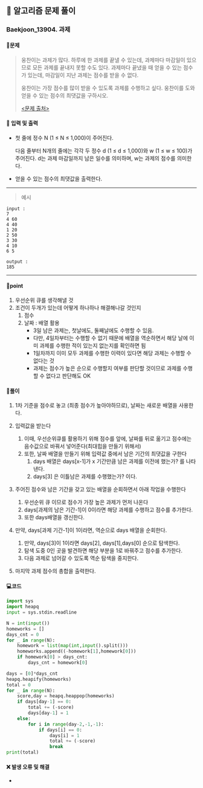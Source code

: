 ## 🐌 알고리즘 문제 풀이

### Baekjoon_13904. 과제

#### 📒문제

> 웅찬이는 과제가 많다. 하루에 한 과제를 끝낼 수 있는데, 과제마다 마감일이 있으므로 모든 과제를 끝내지 못할 수도 있다. 과제마다 끝냈을 때 얻을 수 있는 점수가 있는데, 마감일이 지난 과제는 점수를 받을 수 없다.
>
> 웅찬이는 가장 점수를 많이 받을 수 있도록 과제를 수행하고 싶다. 웅찬이를 도와 얻을 수 있는 점수의 최댓값을 구하시오.
>
> [<문제 출처>](https://www.acmicpc.net/problem/13904)



#### :pushpin: 입력 및 출력

- 첫 줄에 정수 N (1 ≤ N ≤ 1,000)이 주어진다.

  다음 줄부터 N개의 줄에는 각각 두 정수 d (1 ≤ d ≤ 1,000)와 w (1 ≤ w ≤ 100)가 주어진다. d는 과제 마감일까지 남은 일수를 의미하며, w는 과제의 점수를 의미한다.

- 얻을 수 있는 점수의 최댓값을 출력한다.



---

> 예시

```
input :
7
4 60
4 40
1 20
2 50
3 30
4 10
6 5

output :
185
```

----




#### 🚀point

1. 우선순위 큐를 생각해낼 것
1. 조건이 두개가 있는데 어떻게 하나하나 해결해나갈 것인지
   1. 점수
   1. 날짜 : 배열 활용
      - 3일 남은 과제는, 첫날에도, 둘째날에도 수행할 수 있음.
      - 다만, 4일차부터는 수행할 수 없기 때문에 배열을 역순하면서 해당 날에 이미 과제를 수행한 적이 있는지 없는지를 확인하면 됨
      - 1일차까지 이미 모두 과제를 수행한 이력이 있다면 해당 과제는 수행할 수 없다는 것
      - 과제는 점수가 높은 순으로 수행할지 여부를 판단할 것이므로 과제를 수행할 수 없다고 판단해도 OK




#### 🔎풀이

1.  1차 기준을 점수로 놓고 (최종 점수가 높아야하므로), 날짜는 새로운 배열을 사용한다.
1.  입력값을 받는다
    1.  이때, 우선순위큐를 활용하기 위해 점수를 앞에, 날짜를 뒤로 옮기고 점수에는 음수값으로 바꿔서 넣어준다(최대힙을 만들기 위해서)
    1.  또한, 날짜 배열을 만들기 위해 입력값 중에서 남은 기간의 최댓값을 구한다
        1.  days 배열은 days[x-1]가 x 기간만큼 남은 과제를 이전에 했는가? 를 나타낸다.
        1.  days[3] 은 이틀남은 과제를 수행했는가? 이다.

1.  주어진 점수와 남은 기간을 갖고 있는 배열을 순회하면서 아래 작업을 수행한다
    1.  우선순위 큐 이므로 점수가 가장 높은 과제가 먼저 나온다
    1.  days[과제의 남은 기간-1]이 0이라면 해당 과제를 수행하고 점수를 추가한다.
    1.  또한 days배열을 갱신한다.

1.  만약, days[과제 기간-1]이 1이라면, 역순으로 days 배열을 순회한다.
    1.  만약, days[3]이 1이라면 days[2], days[1],days[0] 순으로 탐색한다.
    1.  탐색 도중 0인 곳을 발견하면 해당 부분을 1로 바꿔주고 점수를 추가한다.
    1.  다음 과제로 넘어갈 수 있도록 역순 탐색을 중지한다.

1.  마지막 과제 점수의 총합을 출력한다.



#### 💻코드

```python
import sys
import heapq
input = sys.stdin.readline

N = int(input())
homeworks = []
days_cnt = 0
for _ in range(N):
    homework = list(map(int,input().split()))
    homeworks.append((-homework[1],homework[0]))
    if homework[0] > days_cnt:
        days_cnt = homework[0]

days = [0]*days_cnt
heapq.heapify(homeworks)
total = 0
for _ in range(N):
    score,day = heapq.heappop(homeworks)
    if days[day-1] == 0:
        total += (-score)
        days[day-1] = 1
    else:
        for i in range(day-2,-1,-1):
            if days[i] == 0:
                days[i] = 1
                total += (-score)
                break
print(total)
```



#### ❌ 발생 오류 및 해결

- 
